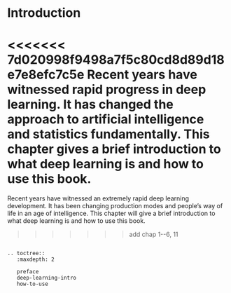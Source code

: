 # Introduction

<<<<<<< 7d020998f9498a7f5c80cd8d89d18e7e8efc7c5e
Recent years have witnessed rapid progress in deep learning. It has changed the approach to artificial intelligence and statistics fundamentally. This chapter gives a brief introduction to what deep learning is and how to use this book.
=======
Recent years have witnessed an extremely rapid deep learning development.   It has been changing production modes and people’s way of life in an age of intelligence.   This chapter will give a brief introduction to what deep learning is and how to use this book.
>>>>>>> add chap 1--6, 11

```eval_rst

.. toctree::
   :maxdepth: 2

   preface
   deep-learning-intro
   how-to-use

```
